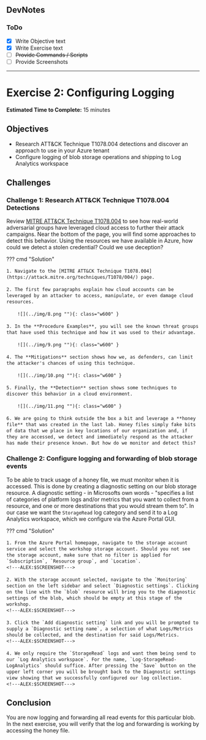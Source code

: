 ## DevNotes

### ToDo
- [X] Write Objective text
- [x] Write Exercise text
- [ ] ~~Provide Commands / Scripts~~
- [ ] Provide Screenshots

-----

# Exercise 2: Configuring Logging

<!-- markdownlint-disable MD007 MD033-->

<!--Overriding style-->
<style>
  :root {
    --sans-primary-color: #0000ff;
}
</style>

**Estimated Time to Complete:** 15 minutes

## Objectives

* Research ATT&CK Technique T1078.004 detections and discover an approach to use in your Azure tenant
* Configure logging of blob storage operations and shipping to Log Analytics workspace

## Challenges

### Challenge 1: Research ATT&CK Technique T1078.004 Detections

Review [MITRE ATT&CK Technique T1078.004](https://attack.mitre.org/techniques/T1078/004/) to see how real-world adversarial groups have leveraged cloud access to further their attack campaigns. Near the bottom of the page, you will find some approaches to detect this behavior. Using the resources we have available in Azure, how could we detect a stolen credential? Could we use deception?

??? cmd "Solution"

    1. Navigate to the [MITRE ATT&CK Technique T1078.004](https://attack.mitre.org/techniques/T1078/004/) page.

    2. The first few paragraphs explain how cloud accounts can be leveraged by an attacker to access, manipulate, or even damage cloud resources.

        ![](../img/8.png ""){: class="w600" }

    3. In the **Procedure Examples**, you will see the known threat groups that have used this technique and how it was used to their advantage.

        ![](../img/9.png ""){: class="w600" }

    4. The **Mitigations** section shows how we, as defenders, can limit the attacker's chances of using this technique.

        ![](../img/10.png ""){: class="w600" }

    5. Finally, the **Detection** section shows some techniques to discover this behavior in a cloud environment. 

        ![](../img/11.png ""){: class="w600" }
    
    6. We are going to think outside the box a bit and leverage a **honey file** that was created in the last lab. Honey files simply fake bits of data that we place in key locations of our organization and, if they are accessed, we detect and immediately respond as the attacker has made their presence known. But how do we monitor and detect this?

### Challenge 2: Configure logging and forwarding of blob storage events

To be able to track usage of a honey file, we must monitor when it is accessed. This is done by creating a diagnostic setting on our blob storage resource. A diagnostic setting - in Microsofts own words -  "specifies a list of categories of platform logs and/or metrics that you want to collect from a resource, and one or more destinations that you would stream them to". In our case we want the `StorageRead` log category and send it to a Log Analytics workspace, which we configure via the Azure Portal GUI.

??? cmd "Solution"

    1. From the Azure Portal homepage, navigate to the storage account service and select the workshop storage account. Should you not see the storage account, make sure that no filter is applied for `Subscription`, `Resource group`, and `Location`.
    <!---ALEX:$SCREENSHOT--->

    2. With the storage account selected, navigate to the `Monitoring` section on the left sidebar and select `Diagnostic settings`. Clicking on the line with the `blob` resource will bring you to the diagnostic settings of the blob, which should be empty at this stage of the workshop.
    <!---ALEX:$SCREENSHOT--->

    3. Click the `Add diagnostic setting` link and you will be prompted to supply a `Diagnostic setting name`, a selection of what Logs/Metrics should be collected, and the destination for said Logs/Metrics.
    <!---ALEX:$SCREENSHOT--->

    4. We only require the `StorageRead` logs and want them being send to our `Log Analytics workspace`. For the name, `Log-StorageRead-LogAnalytics` should suffice. After pressing the `Save` button on the upper left corner you will be brought back to the Diagnostic settings view showing that we successfully configured our log collection.
    <!---ALEX:$SCREENSHOT--->

## Conclusion

You are now logging and forwarding all read events for this particular blob. In the next exercise, you will verify that the log and forwarding is working by accessing the honey file.
